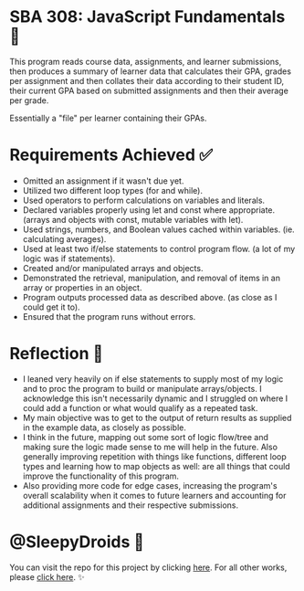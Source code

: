
# SBA 308: JavaScript Fundamentals 💾

This program reads course data, assignments, and learner submissions, then produces a summary of learner data that calculates their GPA, grades per assignment and then collates their data according to their student ID, their current GPA based on submitted assignments and then their average per grade. 

Essentially a "file" per learner containing their GPAs. 

# Requirements Achieved ✅

- Omitted an assignment if it wasn't due yet. 
- Utilized two different loop types (for and while).
- Used operators to perform calculations on variables and literals. 
- Declared variables properly using let and const where appropriate. (arrays and objects with const, mutable variables with let). 
- Used strings, numbers, and Boolean values cached within variables. (ie. calculating averages). 
- Used at least two if/else statements to control program flow. (a lot of my logic was if statements).
- Created and/or manipulated arrays and objects.
- Demonstrated the retrieval, manipulation, and removal of items in an array or properties in an object. 
- Program outputs processed data as described above. (as close as I could get it to).
- Ensured that the program runs without errors.

# Reflection 💭

- I leaned very heavily on if else statements to supply most of my logic and to proc the program to build or manipulate arrays/objects. I acknowledge this isn't necessarily dynamic and I struggled on where I could add a function or what would qualify as a repeated task. 
- My main objective was to get to the output of return results as supplied in the example data, as closely as possible. 
- I think in the future, mapping out some sort of logic flow/tree and making sure the logic made sense to me will help in the future. Also generally improving repetition with things like functions, different loop types and learning how to map objects as well: are all things that could improve the functionality of this program.
- Also providing more code for edge cases, increasing the program's overall scalability when it comes to future learners and accounting for additional assignments and their respective submissions. 

# @SleepyDroids 🤖

You can visit the repo for this project by clicking [here](https://github.com/SleepyDroids/308_SBA_JS). For all other works, please [click here](https://github.com/SleepyDroids). ✨


